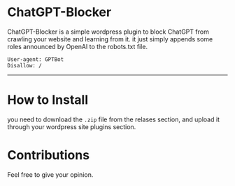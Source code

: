 ChatGPT-Blocker
================

ChatGPT-Blocker is a simple wordpress plugin to block ChatGPT from crawling your website and learning from it.
it just simply appends some roles announced by OpenAI to the robots.txt file.

```
User-agent: GPTBot
Disallow: /
```
- - - -

How to Install
===============
you need to download the `.zip` file from the relases section, and upload it through your wordpress site plugins section.

Contributions
==============
Feel free to give your opinion.

